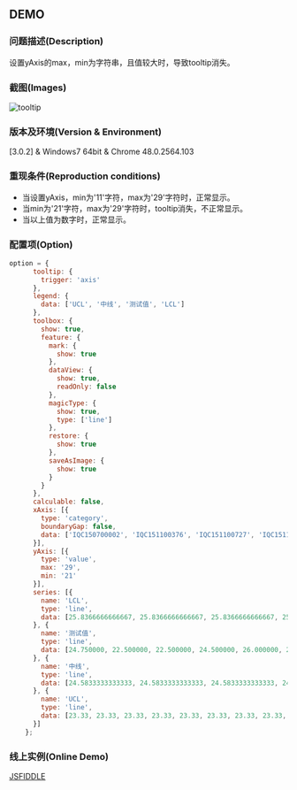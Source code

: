 ## DEMO

### 问题描述(Description) ###
设置yAxis的max，min为字符串，且值较大时，导致tooltip消失。

### 截图(Images) ###
![tooltip](https://cloud.githubusercontent.com/assets/7768611/12501135/e55f34c6-c0f4-11e5-9847-f5b2cc7ce97d.png)

### 版本及环境(Version & Environment) ###
[3.0.2] & Windows7 64bit & Chrome 48.0.2564.103

### 重现条件(Reproduction conditions) ###
- 当设置yAxis，min为'11'字符，max为'29'字符时，正常显示。
- 当min为'21'字符，max为'29'字符时，tooltip消失，不正常显示。
- 当以上值为数字时，正常显示。

### 配置项(Option) ###
```javascript
option = {
	  tooltip: {
	    trigger: 'axis'
	  },
	  legend: {
	    data: ['UCL', '中线', '测试值', 'LCL']
	  },
	  toolbox: {
	    show: true,
	    feature: {
	      mark: {
	        show: true
	      },
	      dataView: {
	        show: true,
	        readOnly: false
	      },
	      magicType: {
	        show: true,
	        type: ['line']
	      },
	      restore: {
	        show: true
	      },
	      saveAsImage: {
	        show: true
	      }
	    }
	  },
	  calculable: false,
	  xAxis: [{
	    type: 'category',
	    boundaryGap: false,
	    data: ['IQC150700002', 'IQC151100376', 'IQC151100727', 'IQC151100739', 'IQC151200342', 'IQC151200572', 'IQC151201142', 'IQC160100319', 'IQC160100444']
	  }],
	  yAxis: [{
	    type: 'value',
	    max: '29',
	    min: '21'
	  }],
	  series: [{
	    name: 'LCL',
	    type: 'line',
	    data: [25.8366666666667, 25.8366666666667, 25.8366666666667, 25.8366666666667, 25.8366666666667, 25.8366666666667, 25.8366666666667, 25.8366666666667, 25.8366666666667]
	  }, {
	    name: '测试值',
	    type: 'line',
	    data: [24.750000, 22.500000, 22.500000, 24.500000, 26.000000, 24.500000, 23.500000, 25.000000, 28.000000]
	  }, {
	    name: '中线',
	    type: 'line',
	    data: [24.5833333333333, 24.5833333333333, 24.5833333333333, 24.5833333333333, 24.5833333333333, 24.5833333333333, 24.5833333333333, 24.5833333333333, 24.5833333333333]
	  }, {
	    name: 'UCL',
	    type: 'line',
	    data: [23.33, 23.33, 23.33, 23.33, 23.33, 23.33, 23.33, 23.33, 23.33]
	  }]
	};
```

### 线上实例(Online Demo) ###
[JSFIDDLE](https://jsfiddle.net/SuperZ/v0L2kqko/)



